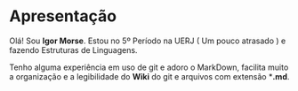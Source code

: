 # Apresentação

Olá! Sou **Igor Morse**. Estou no 5º Período na UERJ ( Um pouco atrasado ) e fazendo Estruturas de Linguagens.

Tenho alguma experiência em uso de git e adoro o MarkDown, facilita muito a organização e a legibilidade do **Wiki** do git e arquivos com extensão ***.md**.

